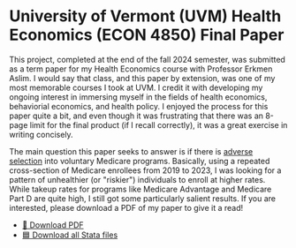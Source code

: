 # University of Vermont (UVM) Health Economics (ECON 4850) Final Paper

This project, completed at the end of the fall 2024 semester, was submitted as a term
paper for my Health Economics course with Professor Erkmen Aslim. I would say that class, 
and this paper by extension, was one of my most memorable courses I took at UVM. I credit it 
with developing my ongoing interest in immersing myself in the fields of health economics, 
behaviorial economics, and health policy. I enjoyed the process for this paper quite a bit, 
and even though it was frustrating that there was an 8-page limit for the final product 
(if I recall correctly), it was a great exercise in writing concisely.

The main question this paper seeks to answer is if there is [adverse selection](https://en.wikipedia.org/wiki/Adverse_selection) into voluntary 
Medicare programs. Basically, using a repeated cross-section of Medicare enrollees from 2019 to 2023, 
I was looking for a pattern of unhealthier (or "riskier") individuals to enroll at higher rates. While 
takeup rates for programs like Medicare Advantage and Medicare Part D are quite high, I still 
got some particularly salient results. If you are interested, please download a PDF of my paper to 
give it a read!

- [📄 Download PDF](econ-4850-final-paper.pdf)
- [🟦 Download all Stata files](https://download-directory.github.io/?url=https://github.com/lukepulaski/lukepulaski.github.io/tree/main/hcol-thesis/stata-files)
